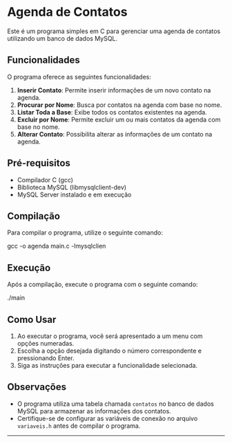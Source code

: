 # Agenda de Contatos

Este é um programa simples em C para gerenciar uma agenda de contatos utilizando um banco de dados MySQL.

## Funcionalidades

O programa oferece as seguintes funcionalidades:

1. **Inserir Contato**: Permite inserir informações de um novo contato na agenda.
2. **Procurar por Nome**: Busca por contatos na agenda com base no nome.
3. **Listar Toda a Base**: Exibe todos os contatos existentes na agenda.
4. **Excluir por Nome**: Permite excluir um ou mais contatos da agenda com base no nome.
5. **Alterar Contato**: Possibilita alterar as informações de um contato na agenda.

## Pré-requisitos

- Compilador C (gcc)
- Biblioteca MySQL (libmysqlclient-dev)
- MySQL Server instalado e em execução

## Compilação

Para compilar o programa, utilize o seguinte comando:

gcc -o agenda main.c -lmysqlclien

## Execução

Após a compilação, execute o programa com o seguinte comando:

./main


## Como Usar

1. Ao executar o programa, você será apresentado a um menu com opções numeradas.
2. Escolha a opção desejada digitando o número correspondente e pressionando Enter.
3. Siga as instruções para executar a funcionalidade selecionada.

## Observações

- O programa utiliza uma tabela chamada `contatos` no banco de dados MySQL para armazenar as informações dos contatos.
- Certifique-se de configurar as variáveis de conexão no arquivo `variaveis.h` antes de compilar o programa.

---